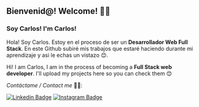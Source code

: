 ## Bienvenid@! Welcome! 🖐🏽
### Soy Carlos! I'm Carlos!

Hola! Soy Carlos. Estoy en el proceso de ser un <b>Desarrollador Web Full Stack</b>. En este Github subiré mis trabajos que estaré haciendo durante mi aprendizaje y asi le echas un vistazo 😊.

Hi! I am Carlos, I am in the process of becoming a <b>Full Stack web developer</b>. I'll upload my projects here so you can check them 😊

<i>Contáctame / Contact me</i> ✍🏼:

 [![Linkedin Badge](https://img.shields.io/badge/-LinkedIn-blue?style=flat-square&logo=Linkedin&logoColor=white&link=https://www.linkedin.com/in/isadora-rodrigues-stangarlin-48402b141/)](https://www.linkedin.com/in/carlosbaldovino/) [![Instagram Badge](https://img.shields.io/badge/-Instagram-violet?style=flat-square&logo=Instagram&logoColor=white&link=https://www.instagram.com/papodedev/)](https://www.instagram.com/qoqobaldovino/)
<!--
**QoqoBaldovino/QoqoBaldovino** is a ✨ _special_ ✨ repository because its `README.md` (this file) appears on your GitHub profile.

Here are some ideas to get you started:

- 🔭 I’m currently working on ...
- 🌱 I’m currently learning ...
- 👯 I’m looking to collaborate on ...
- 🤔 I’m looking for help with ...
- 💬 Ask me about ...
- 📫 How to reach me: ...
- 😄 Pronouns: ...
- ⚡ Fun fact: ...
-->
